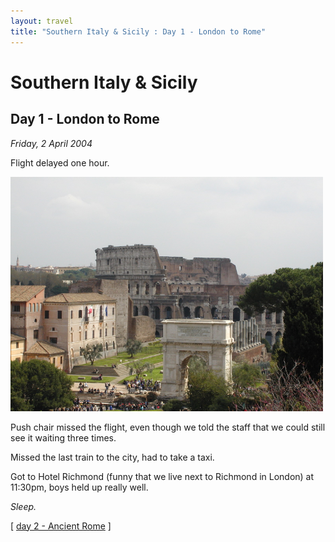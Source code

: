 ```yaml
---
layout: travel
title: "Southern Italy & Sicily : Day 1 - London to Rome"
---
```


# Southern Italy & Sicily

## Day 1 - London to Rome

_Friday, 2 April 2004_

Flight delayed one hour.

<a href="/assets/images/travel/2004italy/ancient_rome.jpg"><img src="/assets/images/travel/2004italy/ancient_rome.jpg" width="500" /></a>

Push chair missed the flight, even though we told the staff that we could still see it waiting three times.

Missed the last train to the city, had to take a taxi.

Got to Hotel Richmond (funny that we live next to Richmond in London) at 11:30pm, boys held up really well.

_Sleep._

\[ [day 2 - Ancient Rome](/travel/2004italy/day2.html) \]
